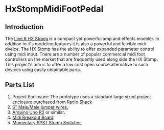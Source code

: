 # HxStompMidiFootPedal

## Introduction
The [Line 6 HX Stomp](https://line6.com/hx-stomp/) is a compact yet powerful amp and effects modeler.  In addition to it's modeling features it is also a powerful and felxible midi dveice.  The HX Stomp has the ability to offer expanded parameter control using midi input.  There are a number of popular commercial midi foot controllers on the market that are frequently used along side the HX Stomp.  This project's aim is to offer a low cost open source alternative to such devices using easily obtainable parts.

## Parts List
1. Project Enclosure:  The prototype uses a standard large sized project enclosure purchased from [Radio
 Shack](https://www.radioshack.com/products/radioshack-project-enclosure-6x4x2?_pos=5&_sid=c6f24d49a&_ss=r)
2. [6" Male/Male jumper wires.](https://www.adafruit.com/product/1957)
3. [Arduino Uno R3](https://store.arduino.cc/usa/arduino-uno-rev3) or similar. 
4. [Midi Breakout Board](http://ubld.it/products/midi-breakout-board-ez/)
5. [Momentary SPST Stomp Switches](https://www.amazon.com/gp/product/B076V2QYSJ/ref=ppx_yo_dt_b_asin_title_o02_s01?ie=UTF8&psc=1)

